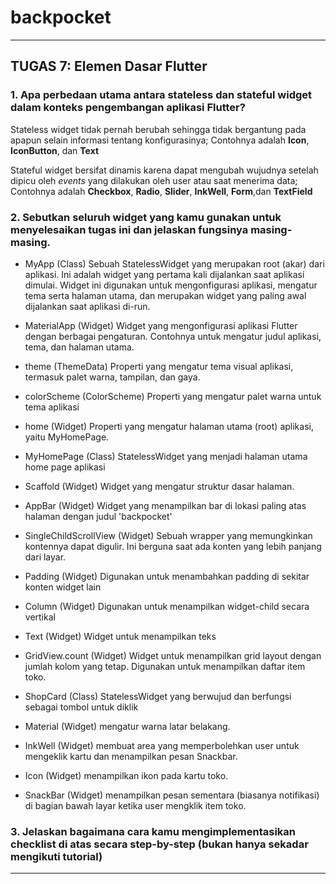 # backpocket
---

## TUGAS 7: Elemen Dasar Flutter

### 1. Apa perbedaan utama antara stateless dan stateful widget dalam konteks pengembangan aplikasi Flutter?
   Stateless widget tidak pernah berubah sehingga tidak bergantung pada apapun selain informasi tentang konfigurasinya; Contohnya adalah **Icon**, **IconButton**, dan **Text**

   Stateful widget bersifat dinamis karena dapat mengubah wujudnya setelah dipicu oleh _events_ yang dilakukan oleh user atau saat menerima data; Contohnya adalah **Checkbox**, **Radio**, **Slider**,         **InkWell**, **Form**,dan **TextField**
   
   
### 2. Sebutkan seluruh widget yang kamu gunakan untuk menyelesaikan tugas ini dan jelaskan fungsinya masing-masing.
   - MyApp (Class)
    Sebuah StatelessWidget yang merupakan root (akar) dari aplikasi. Ini adalah widget yang pertama kali dijalankan saat aplikasi dimulai. Widget ini digunakan untuk mengonfigurasi aplikasi, mengatur        tema serta halaman utama, dan merupakan widget yang paling awal dijalankan saat aplikasi di-run.

  - MaterialApp (Widget)
    Widget yang mengonfigurasi aplikasi Flutter dengan berbagai pengaturan. Contohnya untuk mengatur judul aplikasi, tema, dan halaman utama.
  
  - theme (ThemeData)
    Properti yang mengatur tema visual aplikasi, termasuk palet warna, tampilan, dan gaya.
  
  - colorScheme (ColorScheme)
    Properti yang mengatur palet warna untuk tema aplikasi
  
  - home (Widget)
    Properti yang mengatur halaman utama (root) aplikasi, yaitu MyHomePage.
  
  - MyHomePage (Class)
    StatelessWidget yang menjadi halaman utama home page aplikasi
  
  - Scaffold (Widget)
    Widget yang mengatur struktur dasar halaman.
  
  - AppBar (Widget)
    Widget yang menampilkan bar di lokasi paling atas halaman dengan judul 'backpocket'
  
  - SingleChildScrollView (Widget)
    Sebuah wrapper yang memungkinkan kontennya dapat digulir. Ini berguna saat ada konten yang lebih panjang dari layar.
  
  - Padding (Widget)
    Digunakan untuk menambahkan padding di sekitar konten widget lain
  
  - Column (Widget)
    Digunakan untuk menampilkan widget-child secara vertikal
  
  - Text (Widget)
    Widget untuk menampilkan teks
  
  - GridView.count (Widget)
    Widget untuk menampilkan grid layout dengan jumlah kolom yang tetap. Digunakan untuk menampilkan daftar item toko.
  
  - ShopCard (Class)
    StatelessWidget yang berwujud dan berfungsi sebagai tombol untuk diklik
  
  - Material (Widget)
    mengatur warna latar belakang.
  
  - InkWell (Widget)
    membuat area yang memperbolehkan user untuk mengeklik kartu dan menampilkan pesan Snackbar.
  
  - Icon (Widget)
    menampilkan ikon pada kartu toko.
  
  - SnackBar (Widget)
    menampilkan pesan sementara (biasanya notifikasi) di bagian bawah layar ketika user mengklik item toko.
   
### 3. Jelaskan bagaimana cara kamu mengimplementasikan checklist di atas secara step-by-step (bukan hanya sekadar mengikuti tutorial)

--- 
